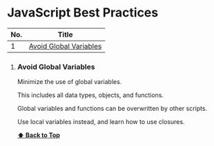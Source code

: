 # JavaScript Best Practices


| No. | Title                                                                                                                                                         |
| --- | ----------------------------------------------------------------------------------------------------------------------------------------------------------------- |
| 1   | [Avoid Global Variables](#avoid-global-variables)                                         |

1. ### Avoid Global Variables

    Minimize the use of global variables.

    This includes all data types, objects, and functions.

    Global variables and functions can be overwritten by other scripts.

    Use local variables instead, and learn how to use closures.


      **[⬆ Back to Top](#table-of-contents)**

